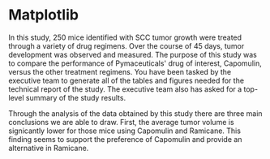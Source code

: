 # Matplotlib

In this study, 250 mice identified with SCC tumor growth were treated through a variety of drug regimens. Over the course of 45 days, tumor development was observed and measured. The purpose of this study was to compare the performance of Pymaceuticals' drug of interest, Capomulin, versus the other treatment regimens. You have been tasked by the executive team to generate all of the tables and figures needed for the technical report of the study. The executive team also has asked for a top-level summary of the study results.


Through the analysis of the data obtained by this study there are three main conclusions we are able to draw. First, the average tumor volume is signicantly lower for those mice using Capomulin and Ramicane. This finding seems to support the preference of Capomulin and provide an alternative in Ramicane. 

